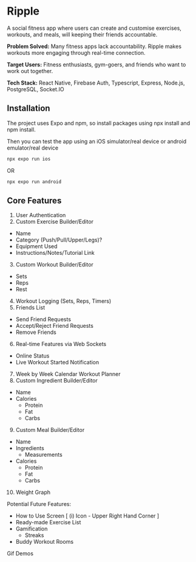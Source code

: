 # Ripple

A social fitness app where users can create and customise exercises, workouts, and meals, will keeping their friends accountable.

**Problem Solved:** Many fitness apps lack accountability. Ripple makes workouts more engaging through real-time connection.

**Target Users:** Fitness enthusiasts, gym-goers, and friends who want to work out together.

**Tech Stack:** React Native, Firebase Auth, Typescript, Express, Node.js, PostgreSQL, Socket.IO

## Installation

The project uses Expo and npm, so install packages using npx install and npm install.

Then you can test the app using an iOS simulator/real device or android emulator/real device
```bash
npx expo run ios
```
OR
```bash
npx expo run android
```

## Core Features

1. User Authentication
2. Custom Exercise Builder/Editor
  - Name
  - Category (Push/Pull/Upper/Legs)?
  - Equipment Used
  - Instructions/Notes/Tutorial Link
3. Custom Workout Builder/Editor
  - Sets
  - Reps
  - Rest
4. Workout Logging (Sets, Reps, Timers)
5. Friends List
  - Send Friend Requests
  - Accept/Reject Friend Requests
  - Remove Friends
6. Real-time Features via Web Sockets
  - Online Status
  - Live Workout Started Notification
7. Week by Week Calendar Workout Planner
8. Custom Ingredient Builder/Editor
  - Name
  - Calories
    - Protein
    - Fat
    - Carbs
9. Custom Meal Builder/Editor
  - Name
  - Ingredients
    - Measurements
  - Calories
    - Protein
    - Fat
    - Carbs
10. Weight Graph

Potential Future Features:
- How to Use Screen [ (i) Icon - Upper Right Hand Corner ]
- Ready-made Exercise List
- Gamification
  - Streaks
- Buddy Workout Rooms

Gif Demos


